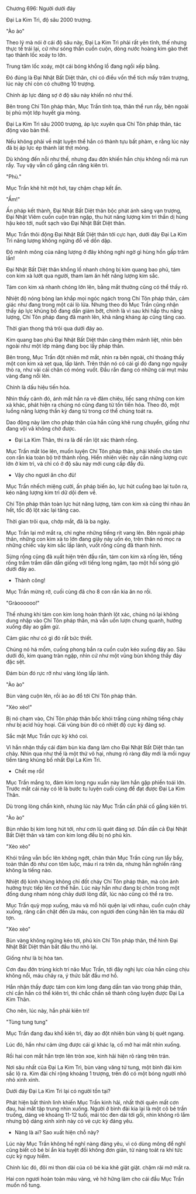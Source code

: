 




Chương 696: Người dưới đáy


Đại La Kim Trì, độ sâu 2000 trượng.

"Ào ào"

Theo lý mà nói ở cái độ sâu này, Đại La Kim Trì phải rất yên tĩnh, thế nhưng thực tế trái lại, cứ như sóng thần cuồn cuộn, dòng nước hoàng kim gào thét tạo thành lốc xoáy to lớn.

Trung tâm lốc xoáy, một cái bóng khổng lồ đang ngồi xếp bằng.

Đó đúng là Đại Nhật Bất Diệt thân, chỉ có điều vốn thể tích mấy trăm trượng, lúc này chỉ còn có chường 10 trượng.

Chính áp lực đáng sợ ở độ sâu này khiến nó như thế.

Bên trong Chí Tôn pháp thân, Mục Trần tĩnh tọa, thân thể run rẩy, bên ngoài bị phủ một lớp huyết gia mỏng.

Đại La Kim Trì sâu 2000 trượng, áp lực xuyên qua Chí Tôn pháp thân, tác động vào bản thể.

Nếu không phải về mặt luyện thể hắn có thành tựu bất phàm, e rằng lúc này đã bị áp lực ép thành lát thịt mỏng.

Dù không đến nỗi như thế, nhưng đau đớn khiến hắn chịu không nổi mà run rẩy. Tuy vậy vẫn cố gắng cắn răng kiên trì.

"Phù."

Mục Trần khẽ hít một hơi, tay chậm chạp kết ấn.

"Ầm!"

Ấn pháp kết thành, Đại Nhật Bất Diệt thân bộc phát ánh sáng vạn trượng, Đại Nhật Viêm cuồn cuộn tràn ngập, thu hút năng lượng kim trì thần dị hùng hậu kéo tới, nuốt sạch vào Đại Nhật Bất Diệt thân.

Mục Trần thôi động Đại Nhật Bất Diệt thân tới cực hạn, dưới đáy Đại La Kim Trì năng lượng không ngừng đổ về dồn dập.

Độ mênh mông của năng lượng ở đây không nghi ngờ gì hùng hồn gấp trăm lần!

Đại Nhật Bất Diệt thân khổng lồ nhanh chóng bị kim quang bao phủ, tám con kim xà lướt qua người, tham lam ăn hết năng lượng kim sắc.

Tám con kim xà nhanh chóng lớn lên, bằng mắt thường cũng có thể thấy rõ.

Nhiệt độ nóng bỏng lan khắp mọi ngóc ngách trong Chí Tôn pháp thân, cảm giác như đang trong một cái lò lửa. Nhưng theo đó Mục Trần cũng nhận thấy áp lực khủng bố đang dần giảm bớt, chính là vì sau khi hấp thu năng lượng, Chí Tôn pháp đang đã mạnh lên, khả năng kháng áp cũng tăng cao.

Thời gian thong thả trôi qua dưới đáy ao.

Kim quang bao phủ Đại Nhật Bất Diệt thân càng thêm mãnh liệt, nhìn bên ngoài như một lớp màng đang bọc lấy pháp thân.

Bên trong, Mục Trần đột nhiên mở mắt, nhìn ra bên ngoài, chỉ thoáng thấy một con kim xà xẹt qua, lấp lánh. Trên thân nó có cái gì đó đang ngọ nguậy thò ra, như vài cái chân có móng vuốt. Đầu rắn đang có những cái mụt màu vàng đang nổi lên.

Chính là dấu hiệu tiến hóa.

Nhìn thấy cảnh đó, ánh mắt hắn ra vẻ đăm chiêu, liếc sang những con kim xà khác, phát hiện ra chúng nó cũng đang từ tốn tiến hóa. Theo đó, một luồng năng lượng thần kỳ đang từ trong cơ thể chúng toát ra.

Dao động này làm cho pháp thân của hắn cũng khẽ rung chuyển, giống như đang vội vã không chờ được.

- Đại La Kim Thân, thì ra là để rắn lột xác thành rồng.

Mục Trần mắt lóe lên, muốn luyện Chí Tôn pháp thân, phải khiến cho tám con rắn kia toàn bộ trở thành rồng. Hiển nhiên việc này cần năng lượng cực lớn ở kim trì, và chỉ có ở độ sâu này mới cung cấp đầy đủ.

- Vậy cho ngươi ăn cho đủ!

Mục Trần nhếch miệng cười, ấn pháp biến ảo, lực hút cuồng bạo lại tuôn ra, kéo năng lượng kim trì dữ dội đem về.

Chí Tôn pháp thân toàn lực hút năng lượng, tám con kim xà cũng thi nhau ăn hết, tốc độ lột xác lại tăng cao.

Thời gian trôi qua, chớp mắt, đã là ba ngày.

Mục Trần lại mở mắt ra, chỉ nghe những tiếng rít vang lên. Bên ngoài pháp thân, những con kim xà to lớn đang giãy nảy uốn éo, trên thân nó mọc ra những chiếc vảy kim sắc lấp lánh, vuốt rồng cũng đã thanh hình.

Sừng rồng cũng đã xuất hiện trên đầu rắn, tám con kim xà rống lên, tiếng rống trầm trầm dần dần giống với tiếng long ngâm, tạo một hồi sóng gió dưới đáy ao.

- Thành công!

Mục Trần mừng rỡ, cuối cùng đã cho 8 con rắn kia ăn no rồi.

"Gràoooooo!"

Thế nhưng khi tám con kim long hoàn thành lột xác, chúng nó lại không dung nhập vào Chí Tôn pháp thân, mà vẫn uốn lượn chung quanh, hướng xuống đáy ao gầm gừ.

Cảm giác như có gì đó rất bức thiết.

Chúng nó há mồm, cuồng phong bắn ra cuồn cuộn kéo xuống đáy ao. Sâu dưới đó, kim quang tràn ngập, nhìn cứ như một vũng bùn không thấy đáy đặc sệt.

Đám bùn đó rực rỡ như vàng lỏng lấp lánh.

"Ào ào"

Bùn vàng cuộn lên, rồi ào ào đổ tới Chí Tôn pháp thân.

"Xèo xèo!"

Bị nó chạm vào, Chí Tôn pháp thân bốc khói trắng cùng những tiếng cháy như bị acid hủy hoại. Cái vũng bùn đó có nhiệt độ cực kỳ đáng sợ.

Sắc mặt Mục Trần cực kỳ khó coi.

Vì hắn nhận thấy cái đám bùn kia đang làm cho Đại Nhật Bất Diệt thân tan chảy. Nhìn qua như thể là một thứ vô hại, nhưng rõ ràng đây mới là mối nguy tiềm tàng khủng bố nhất Đại La Kim Trì.

- Chết mẹ rồi!

Mục Trần mắng to, đám kim long ngu xuẩn này làm hắn gặp phiền toái lớn. Trước mắt cái này có lẽ là bước tu luyện cuối cùng để đạt được Đại La Kim Thân.

Dù trong lòng chấn kinh, nhưng lúc này Mục Trần cần phải cố gắng kiên trì.

"Ào ào"

Bùn nhão bị kim long hút tới, như cơn lũ quét đáng sợ. Dần dần cả Đại Nhật Bất Diệt thân và tám con kim long đều bị nó phủ kín.

"Xèo xèo"

Khói trắng vẫn bốc lên không ngớt, chân thân Mục Trần cũng run lẩy bẩy, toàn thân đỏ như con tôm luộc, máu rỉ ra trên da, nhưng hắn nghiến răng không la tiếng nào.

Nhiệt độ kinh khủng không chỉ đốt cháy Chí Tôn pháp thân, mà còn ảnh hưởng trực tiếp lên cơ thể hắn. Lúc này hắn như đang bị chôn trong một đống dung nham nóng chảy dưới lòng đất, lúc nào cũng có thể ra tro.

Mục Trần quỳ mọp xuống, máu và mồ hôi quện lại với nhau, cuồn cuộn chảy xuống, răng cắn chặt đến ứa máu, con ngươi đen cũng hằn lên tia máu dữ tợn.

"Xèo xèo"

Bùn vàng không ngừng kéo tới, phủ kín Chí Tôn pháp thân, thể hình Đại Nhật Bất Diệt thân bắt đầu thu nhỏ lại.

Giống như là bị hòa tan.

Cơn đau đớn trùng kích trí não Mục Trần, tới đây nghị lực của hắn cũng chịu không nổi, máu chảy ra, ý thức bắt đầu mơ hồ.

Hắn nhận thấy được tám con kim long đang dần tan vào trong pháp thân, chỉ cần hắn có thể kiên trì, thì chắc chắn sẽ thành công luyện được Đại La Kim Thân.

Cho nên, lúc này, hắn phải kiên trì!

"Tùng tung tung"

Mục Trần đang đau khổ kiên trì, đáy ao đột nhiên bùn vàng bị quét ngang.

Lúc đó, hắn như cảm ứng được cái gì khác lạ, cố mở hai mắt nhìn xuống.

Rồi hai con mắt hắn trợn lên tròn xoe, kinh hãi hiện rõ ràng trên trán.

Nơi sâu nhất của Đại La Kim Trì, bùn vàng văng tứ tung, một bình đài kim sắc lộ ra. Kim đài chỉ rộng khoảng 1 trượng, trên đó có một bóng người nhỏ nhỏ xinh xinh.

Dưới đáy Đại La Kim Trì lại có người tồn tại?

Phát hiện bất thình lình khiến Mục Trần kinh hãi, nhất thời quên mất cơn đau, hai mắt tập trung nhìn xuống. Người ở bình đài kia lại là một cô bé trần truồng, dáng vẻ khoảng 11-12 tuổi, mái tóc đen dài tới gối, nhìn không rõ lắm nhưng bộ dáng xinh xinh này có vẻ cực kỳ đáng yêu.

- Nàng là ai? Sao xuất hiện chỗ này?

Lúc này Mục Trần không hề nghĩ nàng đáng yêu, vì có dùng mông để nghĩ cũng biết cô bé bí ẩn kia tuyệt đối không đơn giản, từ nàng toát ra khí tức cực kỳ nguy hiểm.

Chính lúc đó, đôi mi thon dài của cô bé kia khẽ giật giật. chậm rãi mở mắt ra.

Hai con ngươi hoàn toàn màu vàng, vẻ hờ hững làm cho cái đầu Mục Trần muốn nổ tung.




